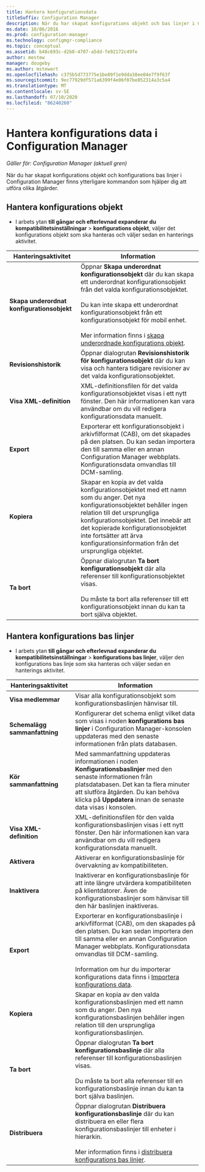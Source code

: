 ```yaml
---
title: Hantera konfigurationsdata
titleSuffix: Configuration Manager
description: När du har skapat konfigurations objekt och bas linjer i Configuration Manager kan du använda andra kommandon för att utföra olika åtgärder.
ms.date: 10/06/2016
ms.prod: configuration-manager
ms.technology: configmgr-compliance
ms.topic: conceptual
ms.assetid: b48c693c-d2b0-4707-a5dd-fe92172c49fe
author: mestew
manager: dougeby
ms.author: mstewart
ms.openlocfilehash: c375b5d773775e1be89f1e9dda38ee04e7f9f63f
ms.sourcegitcommit: 9ec77929df571a6399f4e06f07be852314a3c5a4
ms.translationtype: MT
ms.contentlocale: sv-SE
ms.lasthandoff: 07/10/2020
ms.locfileid: "86240260"
---
```

# <a name="manage-configuration-data-in-configuration-manager"></a>Hantera konfigurations data i Configuration Manager

*Gäller för: Configuration Manager (aktuell gren)*

När du har skapat konfigurations objekt och konfigurations bas linjer i Configuration Manager finns ytterligare kommandon som hjälper dig att utföra olika åtgärder.  

## <a name="manage-configuration-items"></a>Hantera konfigurations objekt  

-   I arbets ytan **till gångar och efterlevnad** **expanderar du kompatibilitetsinställningar**  >  **konfigurations objekt**, väljer det konfigurations objekt som ska hanteras och väljer sedan en hanterings aktivitet.  

|Hanteringsaktivitet|Information|  
|---------------------|-------------|  
|**Skapa underordnat konfigurationsobjekt**|Öppnar **Skapa underordnat konfigurationsobjekt** där du kan skapa ett underordnat konfigurationsobjekt från det valda konfigurationsobjektet.<br /><br /> Du kan inte skapa ett underordnat konfigurationsobjekt från ett konfigurationsobjekt för mobil enhet.<br /><br /> Mer information finns i [skapa underordnade konfigurations objekt](../../compliance/deploy-use/create-child-configuration-items.md).|  
|**Revisionshistorik**|Öppnar dialogrutan **Revisionshistorik för konfigurationsobjekt** där du kan visa och hantera tidigare revisioner av det valda konfigurationsobjektet.|  
|**Visa XML-definition**|XML-definitionsfilen för det valda konfigurationsobjektet visas i ett nytt fönster. Den här informationen kan vara användbar om du vill redigera konfigurationsdata manuellt.|  
|**Export**|Exporterar ett konfigurationsobjekt i arkivfilformat (CAB), om det skapades på den platsen. Du kan sedan importera den till samma eller en annan Configuration Manager webbplats. Konfigurationsdata omvandlas till DCM-samling.|  
|**Kopiera**|Skapar en kopia av det valda konfigurationsobjektet med ett namn som du anger. Det nya konfigurationsobjektet behåller ingen relation till det ursprungliga konfigurationsobjektet. Det innebär att det kopierade konfigurationsobjektet inte fortsätter att ärva konfigurationsinformation från det ursprungliga objektet.|  
|**Ta bort**|Öppnar dialogrutan **Ta bort konfigurationsobjekt** där alla referenser till konfigurationsobjektet visas.<br /><br /> Du måste ta bort alla referenser till ett konfigurationsobjekt innan du kan ta bort själva objektet.|  

## <a name="manage-configuration-baselines"></a>Hantera konfigurations bas linjer  

-   I arbets ytan **till gångar och efterlevnad** **expanderar du kompatibilitetsinställningar**  >  **konfigurations bas linjer**, väljer den konfigurations bas linje som ska hanteras och väljer sedan en hanterings aktivitet.  


|Hanteringsaktivitet|Information|  
|---------------------|-------------|  
|**Visa medlemmar**|Visar alla konfigurationsobjekt som konfigurationsbaslinjen hänvisar till.|  
|**Schemalägg sammanfattning**|Konfigurerar det schema enligt vilket data som visas i noden **konfigurations bas linjer** i Configuration Manager-konsolen uppdateras med den senaste informationen från plats databasen.|  
|**Kör sammanfattning**|Med sammanfattning uppdateras informationen i noden **Konfigurationsbaslinjer** med den senaste informationen från platsdatabasen. Det kan ta flera minuter att slutföra åtgärden. Du kan behöva klicka på **Uppdatera** innan de senaste data visas i konsolen.|  
|**Visa XML-definition**|XML-definitionsfilen för den valda konfigurationsbaslinjen visas i ett nytt fönster. Den här informationen kan vara användbar om du vill redigera konfigurationsdata manuellt.|  
|**Aktivera**|Aktiverar en konfigurationsbaslinje för övervakning av kompatibiliteten.|  
|**Inaktivera**|Inaktiverar en konfigurationsbaslinje för att inte längre utvärdera kompatibiliteten på klientdatorer. Även de konfigurationsbaslinjer som hänvisar till den här baslinjen inaktiveras.|  
|**Export**|Exporterar en konfigurationsbaslinje i arkivfilformat (CAB), om den skapades på den platsen. Du kan sedan importera den till samma eller en annan Configuration Manager webbplats. Konfigurationsdata omvandlas till DCM-samling.<br /><br /> Information om hur du importerar konfigurations data finns i [Importera konfigurations data](../../compliance/deploy-use/import-configuration-data.md).|  
|**Kopiera**|Skapar en kopia av den valda konfigurationsbaslinjen med ett namn som du anger. Den nya konfigurationsbaslinjen behåller ingen relation till den ursprungliga konfigurationsbaslinjen.|  
|**Ta bort**|Öppnar dialogrutan **Ta bort konfigurationsbaslinje** där alla referenser till konfigurationsbaslinjen visas.<br /><br /> Du måste ta bort alla referenser till en konfigurationsbaslinje innan du kan ta bort själva baslinjen.|  
|**Distribuera**|Öppnar dialogrutan **Distribuera konfigurationsbaslinje** där du kan distribuera en eller flera konfigurationsbaslinjer till enheter i hierarkin.<br /><br /> Mer information finns i [distribuera konfigurations bas linjer](../../compliance/deploy-use/deploy-configuration-baselines.md).|  
